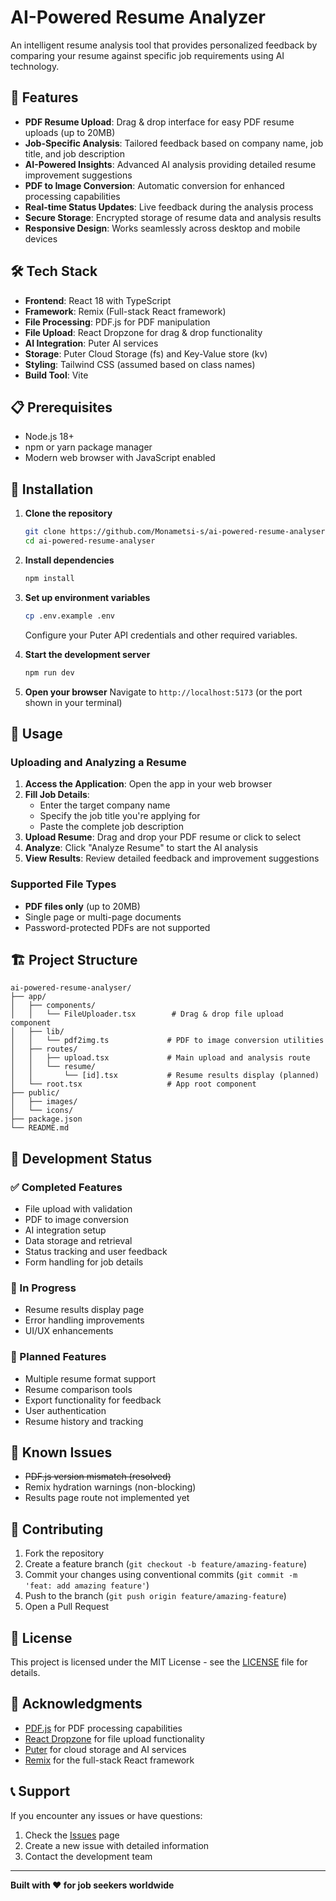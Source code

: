 # AI-Powered Resume Analyzer

An intelligent resume analysis tool that provides personalized feedback by comparing your resume against specific job requirements using AI technology.

## 🚀 Features

- **PDF Resume Upload**: Drag & drop interface for easy PDF resume uploads (up to 20MB)
- **Job-Specific Analysis**: Tailored feedback based on company name, job title, and job description
- **AI-Powered Insights**: Advanced AI analysis providing detailed resume improvement suggestions
- **PDF to Image Conversion**: Automatic conversion for enhanced processing capabilities
- **Real-time Status Updates**: Live feedback during the analysis process
- **Secure Storage**: Encrypted storage of resume data and analysis results
- **Responsive Design**: Works seamlessly across desktop and mobile devices

## 🛠 Tech Stack

- **Frontend**: React 18 with TypeScript
- **Framework**: Remix (Full-stack React framework)
- **File Processing**: PDF.js for PDF manipulation
- **File Upload**: React Dropzone for drag & drop functionality
- **AI Integration**: Puter AI services
- **Storage**: Puter Cloud Storage (fs) and Key-Value store (kv)
- **Styling**: Tailwind CSS (assumed based on class names)
- **Build Tool**: Vite

## 📋 Prerequisites

- Node.js 18+
- npm or yarn package manager
- Modern web browser with JavaScript enabled

## 🔧 Installation

1. **Clone the repository**
   ```bash
   git clone https://github.com/Monametsi-s/ai-powered-resume-analyser.git
   cd ai-powered-resume-analyser
   ```

2. **Install dependencies**
   ```bash
   npm install
   ```

3. **Set up environment variables**
   ```bash
   cp .env.example .env
   ```
   Configure your Puter API credentials and other required variables.

4. **Start the development server**
   ```bash
   npm run dev
   ```

5. **Open your browser**
   Navigate to `http://localhost:5173` (or the port shown in your terminal)

## 🎯 Usage

### Uploading and Analyzing a Resume

1. **Access the Application**: Open the app in your web browser
2. **Fill Job Details**: 
   - Enter the target company name
   - Specify the job title you're applying for
   - Paste the complete job description
3. **Upload Resume**: Drag and drop your PDF resume or click to select
4. **Analyze**: Click "Analyze Resume" to start the AI analysis
5. **View Results**: Review detailed feedback and improvement suggestions

### Supported File Types

- **PDF files only** (up to 20MB)
- Single page or multi-page documents
- Password-protected PDFs are not supported

## 🏗 Project Structure

```
ai-powered-resume-analyser/
├── app/
│   ├── components/
│   │   └── FileUploader.tsx        # Drag & drop file upload component
│   ├── lib/
│   │   └── pdf2img.ts             # PDF to image conversion utilities
│   ├── routes/
│   │   ├── upload.tsx             # Main upload and analysis route
│   │   └── resume/
│   │       └── [id].tsx           # Resume results display (planned)
│   └── root.tsx                   # App root component
├── public/
│   ├── images/
│   └── icons/
├── package.json
└── README.md
```

## 🔄 Development Status

### ✅ Completed Features
- File upload with validation
- PDF to image conversion
- AI integration setup
- Data storage and retrieval
- Status tracking and user feedback
- Form handling for job details

### 🚧 In Progress
- Resume results display page
- Error handling improvements
- UI/UX enhancements

### 📅 Planned Features
- Multiple resume format support
- Resume comparison tools
- Export functionality for feedback
- User authentication
- Resume history and tracking

## 🐛 Known Issues

- ~~PDF.js version mismatch (resolved)~~
- Remix hydration warnings (non-blocking)
- Results page route not implemented yet

## 🤝 Contributing

1. Fork the repository
2. Create a feature branch (`git checkout -b feature/amazing-feature`)
3. Commit your changes using conventional commits (`git commit -m 'feat: add amazing feature'`)
4. Push to the branch (`git push origin feature/amazing-feature`)
5. Open a Pull Request

## 📄 License

This project is licensed under the MIT License - see the [LICENSE](LICENSE) file for details.

## 🙏 Acknowledgments

- [PDF.js](https://mozilla.github.io/pdf.js/) for PDF processing capabilities
- [React Dropzone](https://react-dropzone.js.org/) for file upload functionality
- [Puter](https://puter.com/) for cloud storage and AI services
- [Remix](https://remix.run/) for the full-stack React framework

## 📞 Support

If you encounter any issues or have questions:

1. Check the [Issues](https://github.com/Monametsi-s/ai-powered-resume-analyser/issues) page
2. Create a new issue with detailed information
3. Contact the development team

---

**Built with ❤️ for job seekers worldwide**
